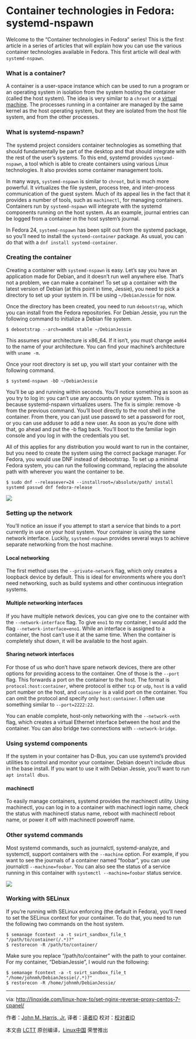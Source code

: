 Container technologies in Fedora: systemd-nspawn
===

Welcome to the “Container technologies in Fedora” series! This is the first article in a series of articles that will explain how you can use the various container technologies available in Fedora. This first article will deal with `systemd-nspawn`.

### What is a container?

A container is a user-space instance which can be used to run a program or an operating system in isolation from the system hosting the container (called the host system). The idea is very similar to a `chroot` or a [virtual machine][1]. The processes running in a container are managed by the same kernel as the host operating system, but they are isolated from the host file system, and from the other processes.


### What is systemd-nspawn?

The systemd project considers container technologies as something that should fundamentally be part of the desktop and that should integrate with the rest of the user’s systems. To this end, systemd provides `systemd-nspawn`, a tool which is able to create containers using various Linux technologies. It also provides some container management tools.

In many ways, `systemd-nspawn` is similar to `chroot`, but is much more powerful. It virtualizes the file system, process tree, and inter-process communication of the guest system. Much of its appeal lies in the fact that it provides a number of tools, such as `machinectl`, for managing containers. Containers run by `systemd-nspawn` will integrate with the systemd components running on the host system. As an example, journal entries can be logged from a container in the host system’s journal.

In Fedora 24, `systemd-nspawn` has been split out from the systemd package, so you’ll need to install the `systemd-container` package. As usual, you can do that with a `dnf install systemd-container`.

### Creating the container

Creating a container with `systemd-nspawn` is easy. Let’s say you have an application made for Debian, and it doesn’t run well anywhere else. That’s not a problem, we can make a container! To set up a container with the latest version of Debian (at this point in time, Jessie), you need to pick a directory to set up your system in. I’ll be using `~/DebianJessie` for now.

Once the directory has been created, you need to run `debootstrap`, which you can install from the Fedora repositories. For Debian Jessie, you run the following command to initialize a Debian file system.

```
$ debootstrap --arch=amd64 stable ~/DebianJessie
```

This assumes your architecture is x86_64. If it isn’t, you must change `amd64` to the name of your architecture. You can find your machine’s architecture with `uname -m`.

Once your root directory is set up, you will start your container with the following command.

```
$ systemd-nspawn -bD ~/DebianJessie
```

You’ll be up and running within seconds. You’ll notice something as soon as you try to log in: you can’t use any accounts on your system. This is because systemd-nspawn virtualizes users. The fix is simple: remove -b from the previous command. You’ll boot directly to the root shell in the container. From there, you can just use passwd to set a password for root, or you can use adduser to add a new user. As soon as you’re done with that, go ahead and put the -b flag back. You’ll boot to the familiar login console and you log in with the credentials you set.

All of this applies for any distribution you would want to run in the container, but you need to create the system using the correct package manager. For Fedora, you would use DNF instead of debootstrap. To set up a minimal Fedora system, you can run the following command, replacing the absolute path with wherever you want the container to be.

```
$ sudo dnf --releasever=24 --installroot=/absolute/path/ install systemd passwd dnf fedora-release
```

![](https://cdn.fedoramagazine.org/wp-content/uploads/2016/06/Screenshot-from-2016-06-17-15-04-14.png)

### Setting up the network

You’ll notice an issue if you attempt to start a service that binds to a port currently in use on your host system. Your container is using the same network interface. Luckily, `systemd-nspawn` provides several ways to achieve separate networking from the host machine.

#### Local networking

The first method uses the `--private-network` flag, which only creates a loopback device by default. This is ideal for environments where you don’t need networking, such as build systems and other continuous integration systems.

#### Multiple networking interfaces

If you have multiple network devices, you can give one to the container with the `--network-interface` flag. To give `eno1` to my container, I would add the flag `--network-interface=eno1`. While an interface is assigned to a container, the host can’t use it at the same time. When the container is completely shut down, it will be available to the host again.

#### Sharing network interfaces

For those of us who don’t have spare network devices, there are other options for providing access to the container. One of those is the `--port` flag. This forwards a port on the container to the host. The format is `protocol:host:container`, where protocol is either `tcp` or `udp`, `host` is a valid port number on the host, and `container` is a valid port on the container. You can omit the protocol and specify only `host:container`. I often use something similar to `--port=2222:22`.

You can enable complete, host-only networking with the `--network-veth` flag, which creates a virtual Ethernet interface between the host and the container. You can also bridge two connections with `--network-bridge`.

### Using systemd components

If the system in your container has D-Bus, you can use systemd’s provided utilities to control and monitor your container. Debian doesn’t include dbus in the base install. If you want to use it with Debian Jessie, you’ll want to run `apt install dbus`.

#### machinectl

To easily manage containers, systemd provides the machinectl utility. Using machinectl, you can log in to a container with machinectl login name, check the status with machinectl status name, reboot with machinectl reboot name, or power it off with machinectl poweroff name.

### Other systemd commands

Most systemd commands, such as journalctl, systemd-analyze, and systemctl, support containers with the `--machine` option. For example, if you want to see the journals of a container named “foobar”, you can use journalctl `--machine=foobar`. You can also see the status of a service running in this container with `systemctl --machine=foobar` status service.

![](https://cdn.fedoramagazine.org/wp-content/uploads/2016/06/Screenshot-from-2016-06-17-15-09-25.png)

### Working with SELinux

If you’re running with SELinux enforcing (the default in Fedora), you’ll need to set the SELinux context for your container. To do that, you need to run the following two commands on the host system.

```
$ semanage fcontext -a -t svirt_sandbox_file_t "/path/to/container(/.*)?"
$ restorecon -R /path/to/container/
```

Make sure you replace “/path/to/container” with the path to your container. For my container, “DebianJessie”, I would run the following:

```
$ semanage fcontext -a -t svirt_sandbox_file_t "/home/johnmh/DebianJessie(/.*)?"
$ restorecon -R /home/johnmh/DebianJessie/
```

--------------------------------------------------------------------------------

via: http://linoxide.com/linux-how-to/set-nginx-reverse-proxy-centos-7-cpanel/

作者：[John M. Harris, Jr.][a]
译者：[译者ID](https://github.com/译者ID)
校对：[校对者ID](https://github.com/校对者ID)

本文由 [LCTT](https://github.com/LCTT/TranslateProject) 原创编译，[Linux中国](https://linux.cn/) 荣誉推出

[a]: http://linoxide.com/linux-how-to/set-nginx-reverse-proxy-centos-7-cpanel/
[1]: https://en.wikipedia.org/wiki/Virtual_machine
